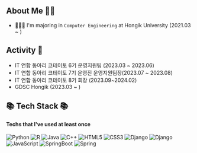 ## About Me 👋🏼
- 👩🏻‍🎓 I'm majoring in `Computer Engineering` at Hongik University (2021.03 ~ )

## Activity 👥
- IT 연합 동아리 코테이토 6기 운영지원팀 (2023.03 ~ 2023.06)
- IT 연합 동아리 코테이토 7기 운영진 운영지원팀장(2023.07 ~ 2023.08)
- IT 연합 동아리 코테이토 8기 회장 (2023.09~2024.02)
- GDSC Hongik (2023.03 ~ )

<!--
# 💻 My Github Stats 💻 
![Yun Ha Park's GitHub stats](https://github-readme-stats.vercel.app/api?username=yunhacandy&count_private=true&show_icons=true&layout=compact)


# Most Used Languages
![Top Langs](https://github-readme-stats.vercel.app/api/top-langs/?username=yunhacandy&&count_private=true&show_icons=true&layout=compact)
-->

## 📚 Tech Stack 📚
#### Techs that I've used at least once

![Python](https://img.shields.io/badge/Python-3776AB.svg?$style=for-the-badge&logo=Python&logoColor=white)
![R](https://img.shields.io/badge/R-276DC3.svg?$style=for-the-badge&logo=R&logoColor=white)
![Java](https://img.shields.io/badge/Java-007396.svg?$style=for-the-badge&logo=Java&logoColor=white)
![C++](https://img.shields.io/badge/C++-00599C.svg?$style=for-the-badge&logo=C++&logoColor=white)
![HTML5](https://img.shields.io/badge/HTML5-E34F26.svg?$style=for-the-badge&logo=HTML5&logoColor=white)
![CSS3](https://img.shields.io/badge/CSS3-1572B6.svg?$style=for-the-badge&logo=CSS3&logoColor=white)
![Django](https://img.shields.io/badge/django-092E20?style=flat-square&logo=django&logoColor=white)
![Django](https://img.shields.io/badge/django-092E20?style=flat-square&logo=django&logoColor=white)
![JavaScript](https://img.shields.io/badge/JavaScript-F7DF1E.svg?$style=for-the-badge&logo=JavaScript&logoColor=white)
![SpringBoot](https://img.shields.io/badge/SpringBoot-6DB33F?style=flat&logo=SpringBoot&logoColor=white)
![Spring](https://img.shields.io/badge/Spring-6DB33F?style=flat&logo=Spring&logoColor=white)



